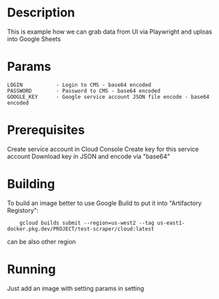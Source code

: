 # Description

This is example how we can grab data from UI via Playwright and uploas into Google Sheets

# Params

```
LOGIN           - Login to CMS - base64 encoded
PASSWORD        - Password to CMS - base64 encoded
GOOGLE_KEY      - Google service account JSON file encode - base64 encoded
```

# Prerequisites

Create service account in Cloud Console
Create key for this service account
Download key in JSON and encode via "base64"

# Building 

To build an image better to use Google Build to put it into "Artifactory Registory":
```
    gcloud builds submit --region=us-west2 --tag us-east1-docker.pkg.dev/PROJECT/test-scraper/cloud:latest
```

can be also other region

# Running

Just add an image with setting params in setting 
